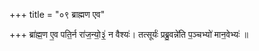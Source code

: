 +++
title = "०९ ब्राह्मण एव"

+++
ब्रा॑ह्म॒ण ए॒व पति॒र्न रा॑ज॒न्यो॒३॒॑ न वैश्यः॑। तत्सूर्यः॑ प्रब्रु॒वन्ने॑ति प॒ञ्चभ्यो॑ मान॒वेभ्यः॑ ॥